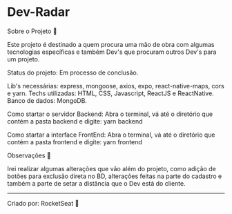# Dev-Radar 
 Sobre o Projeto 📡

 Este projeto é destinado a quem procura uma mão de obra com algumas tecnologias específicas e também Dev's que procuram outros Dev's para um projeto.
 
 Status do projeto: Em processo de conclusão.
 
 Lib's necessárias: express, mongoose, axios, expo, react-native-maps, cors e yarn.
 Techs utilizadas: HTML, CSS, Javascript, ReactJS e ReactNative.
 Banco de dados: MongoDB.
 
 Como startar o servidor Backend:
 Abra o terminal, vá até o diretório que contém a pasta backend e digite: yarn backend
 
 Como startar a interface FrontEnd:
 Abra o terminal, vá até o diretório que contém a pasta frontend e digite: yarn frontend
 
 Observações 📌
 
Irei realizar algumas alterações que vão além do projeto, como adição de botões para exclusão direta no BD, alterações feitas na parte do cadastro e também a parte de setar a distância que o Dev está do cliente.
 
-------------------------------------------------------------------------------------------------------------------------------------------------------------------------------
Criado por:
RocketSeat 🚀
